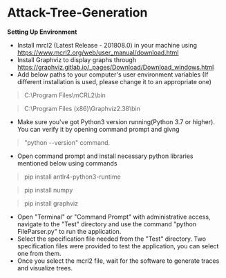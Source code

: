 # Attack-Tree-Generation

**Setting Up Environment**
- Install mrcl2 (Latest Release - 201808.0) in your machine using https://www.mcrl2.org/web/user_manual/download.html
- Install Graphviz to display graphs through https://graphviz.gitlab.io/_pages/Download/Download_windows.html
- Add below paths to your computer's user environment variables (If different installation is used, please change it to an appropriate one)
> C:\Program Files\mCRL2\bin

> C:\Program Files (x86)\Graphviz2.38\bin

- Make sure you've got Python3 version running(Python 3.7 or higher).  You can verify it by opening command prompt and givng 
> "python --version" command.
- Open command prompt and install necessary python libraries mentioned below using commands
> pip install antlr4-python3-runtime

> pip install numpy

> pip install graphviz

- Open "Terminal" or "Command Prompt" with administrative access, navigate to the "Test" directory and use the command "python FileParser.py" to run the application.
- Select the specification file needed from the "Test" directory. Two specification files were provided to test the application, you can select one from them. 
- Once you select the mcrl2 file, wait for the software to generate traces and visualize trees.
